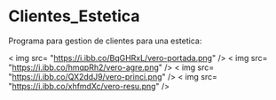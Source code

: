 # Clientes_Estetica

Programa para gestion de clientes para una estetica:

< img src= "https://i.ibb.co/BqGHRxL/vero-portada.png" />
< img src= "https://i.ibb.co/hmqpRh2/vero-agre.png" />
< img src= "https://i.ibb.co/QX2ddJ9/vero-princi.png" />
< img src= "https://i.ibb.co/xhfmdXc/vero-resu.png" />
